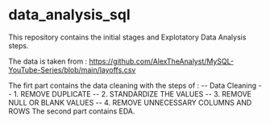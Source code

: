 # data_analysis_sql

This repository contains the initial stages and  Explotatory Data Analysis steps.

The data is taken from : https://github.com/AlexTheAnalyst/MySQL-YouTube-Series/blob/main/layoffs.csv

The firt part contains the data cleaning with the steps of : 
-- Data Cleaning
	-- 1. REMOVE DUPLICATE
	-- 2. STANDARDIZE THE VALUES
    -- 3. REMOVE NULL OR BLANK VALUES
    -- 4. REMOVE UNNECESSARY COLUMNS AND ROWS
The second part contains EDA.